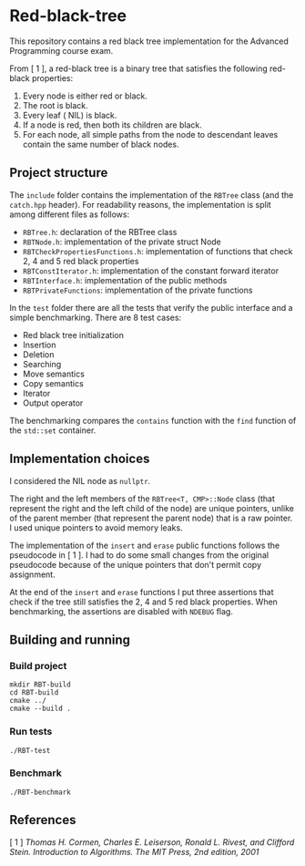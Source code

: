 # Red-black-tree

This repository contains a red black tree implementation for the Advanced Programming course 
exam. 

From [ 1 ], a red-black tree is a binary tree that satisfies the following red-black properties:
1. Every node is either red or black.
2. The root is black.
3. Every leaf ( NIL) is black.
4. If a node is red, then both its children are black.
5. For each node, all simple paths from the node to descendant leaves contain the
same number of black nodes.

## Project structure

The `include` folder contains the implementation 
of the `RBTree` class (and the `catch.hpp` header). For readability reasons, the implementation 
is split among different files as follows:
- `RBTree.h`: declaration of the RBTree class
- `RBTNode.h`: implementation of the private struct Node
- `RBTCheckPropertiesFunctions.h`: implementation of functions that check 2, 4 and 5 red black properties
- `RBTConstIterator.h`: implementation of the constant forward iterator
- `RBTInterface.h`: implementation of the public methods
- `RBTPrivateFunctions`: implementation of the private functions

In the `test` folder there are all the tests that verify the public interface and a simple benchmarking. There are 8 test cases:
- Red black tree initialization
- Insertion
- Deletion
- Searching
- Move semantics
- Copy semantics
- Iterator
- Output operator 

The benchmarking compares the `contains` function with the `find` function of the `std::set` container.  

## Implementation choices

I considered the NIL node as `nullptr`.

The right and the left members of the `RBTree<T, CMP>::Node` class (that represent
the right and the left child of the node) are unique pointers, unlike of the parent member
(that represent the parent node) that is a raw pointer. I used unique pointers to avoid
memory leaks.

The implementation of the `insert` and `erase` public functions follows the pseudocode in [ 1 ]. 
I had to do some small changes from the original pseudocode because of the unique pointers that don't permit copy
assignment. 

At the end of the `insert` and `erase` functions I put three assertions that check if
the tree still satisfies the 2, 4 and 5 red black properties. When benchmarking, the assertions are disabled with
`NDEBUG` flag.

## Building and running

### Build project
```commandline
mkdir RBT-build
cd RBT-build
cmake ../
cmake --build .
```
### Run tests
```commandline
./RBT-test
```
### Benchmark
```commandline
./RBT-benchmark
```

## References
[ 1 ] <cite>Thomas H. Cormen, Charles E. Leiserson, Ronald L. Rivest, and Clifford
  Stein. Introduction to Algorithms. The MIT Press, 2nd edition, 2001</cite>
